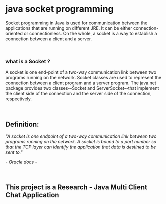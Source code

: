 # java socket programming

Socket programming in Java is used for communication between the applications that are running on different JRE. It can be either connection-oriented or connectionless. On the whole, a socket is a way to establish a connection between a client and a server.

<br>


<h3> what is a Socket ? </h3>

A socket is one end-point of a two-way communication link between two programs running on the network. Socket classes are used to represent the connection between a client program and a server program. The java.net package provides two classes--Socket and ServerSocket--that implement the client side of the connection and the server side of the connection, respectively.

<br>

## Definition: 

<i> "A socket is one endpoint of a two-way communication link between two programs running on the network. A socket is bound to a port number so that the TCP layer can identify the application that data is destined to be sent to." </i> 

<i> - Oracle docs - </i>

<br>

## This project is a Research - Java Multi Client Chat Application

<br>

